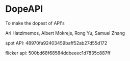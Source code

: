 # DopeAPI
To make the dopest of API's


Ari Hatzimemos, Albert Mokrejs, Rong Yu, Samuel Zhang

spot API:  48970fa92403459baff52ab27d55d172

flicker api: 500bd68f68584ddbeeec1d7835c887ff
